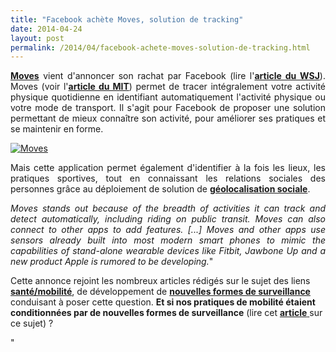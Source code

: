 ```yaml
---
title: "Facebook achète Moves, solution de tracking"
date: 2014-04-24
layout: post
permalink: /2014/04/facebook-achete-moves-solution-de-tracking.html
---
```


<p style="text-align: justify"><a href="http://www.moves-app.com/" target="_blank"><strong>Moves</strong></a> vient d'annoncer son rachat par Facebook (lire l'<a href="http://blogs.wsj.com/digits/2014/04/24/with-app-acquisition-facebook-enters-fitness-tracking-market/" target="_blank"><strong>article du WSJ</strong></a>). Moves (voir l'<a href="http://www.technologyreview.com/news/510491/every-step-you-take-tracked-automatically/" target="_blank"><strong>article du MIT</strong></a>) permet de tracer intégralement votre activité physique quotidienne en identifiant automatiquement l'activité physique ou votre mode de transport. Il s'agit pour Facebook de proposer une solution permettant de mieux connaître son activité, pour améliorer ses pratiques et se maintenir en forme. </p> <p style="text-align: justify"><a class="asset-img-link" href="/wp-content/uploads/sites/6/old/6a0120a66d2ad4970b01a511a81817970c-pi.jpg"><img alt="Moves" border="0" class="asset  asset-image at-xid-6a0120a66d2ad4970b01a511a81817970c image-full img-responsive" src="/wp-content/uploads/sites/6/old/6a0120a66d2ad4970b01a511a81817970c-800wi.jpg" title="Moves" /></a></p> <p style="text-align: justify">Mais cette application permet également d'identifier à la fois les lieux, les pratiques sportives, tout en connaissant les relations sociales des personnes grâce au déploiement de solution de <a href="http://www.lefigaro.fr/secteur/high-tech/2014/04/18/01007-20140418ARTFIG00265-facebook-se-lance-dans-la-geolocalisation-sociale.php" target="_blank"><strong>géolocalisation sociale</strong></a>.</p>  <!--more-->  <p style="text-align: justify"><em>Moves stands out because of the breadth of activities it can track and detect automatically, including riding on public transit. Moves can also connect to other apps to add features. [...] Moves and other apps use sensors already built into most modern smart phones to mimic the capabilities of stand-alone wearable devices like Fitbit, Jawbone Up and a new product Apple is rumored to be developing.</em>"</p> <p style=""text-align: justify"">Cette annonce rejoint les nombreux articles rédigés sur le sujet des liens <a href=""/?s=sante"" target=""_blank""><strong>santé/mobilité</strong></a>, de développement de <a href=""/?s=surveillance"" target=""_blank""><strong>nouvelles formes de surveillance</strong></a> conduisant à poser cette question. <strong>Et si nos pratiques de mobilité étaient conditionnées par de nouvelles formes de surveillance</strong> (lire cet <a href=""/2013/08/les-technologies-de-surveillance-vont-structurer-nos-pratiques-de-mobilites.html"" target=""_blank""><strong>article</strong> </a>sur ce sujet) ?</p>"
